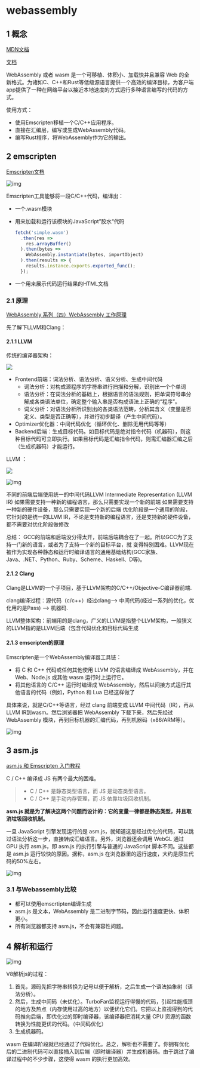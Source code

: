 # webassembly

## 1 概念

[MDN文档](https://developer.mozilla.org/zh-CN/docs/WebAssembly)

[文档](http://webassembly.org.cn/)

WebAssembly 或者 wasm 是一个可移植、体积小、加载快并且兼容 Web 的全新格式。为诸如C、C++和Rust等低级源语言提供一个高效的编译目标，为客户端app提供了一种在网络平台以接近本地速度的方式运行多种语言编写的代码的方式。



使用方式：

- 使用Emscripten移植一个C/C++应用程序。
- 直接在汇编层，编写或生成WebAssembly代码。
- 编写Rust程序，将WebAssembly作为它的输出。



## 2 emscripten

[Emscripten文档](https://emcc.zcopy.site/docs/)

![img](https://mdn.mozillademos.org/files/14647/emscripten-diagram.png)

Emscripten工具能够将一段C/C++代码，编译出：

- 一个.wasm模块

- 用来加载和运行该模块的JavaScript”胶水“代码

  ``` js
  fetch('simple.wasm')
    .then(res =>
      res.arrayBuffer()
    ).then(bytes =>
      WebAssembly.instantiate(bytes, importObject)
    ).then(results => {
      results.instance.exports.exported_func();
    });
  ```

- 一个用来展示代码运行结果的HTML文档



### 2.1 原理

[WebAssembly 系列（四）WebAssembly 工作原理](https://www.w3ctech.com/topic/2024)

先了解下LLVM和Clang：

#### 2.1.1 LLVM

传统的编译器架构：

![](https://img-blog.csdnimg.cn/20200319163136739.png)

- Frontend前端：词法分析、语法分析、语义分析、生成中间代码
  - 词法分析：对构成源程序的字符串进行扫描和分解，识别出一个个单词
  - 语法分析：在词法分析的基础上，根据语言的语法规则，把单词符号串分解成各类语法单位，确定整个输入串是否构成语法上正确的“程序”。
  - 词义分析：对语法分析所识别出的各类语法范畴，分析其含义（变量是否定义、类型是否正确等），并进行初步翻译（产生中间代码）。
- Optimizer优化器：中间代码优化（循环优化、删除无用代码等等）
- Backend后端：生成目标代码。如目标代码是绝对指令代码（机器码），则这种目标代码可立即执行。如果目标代码是汇编指令代码，则需汇编器汇编之后（生成机器码）才能运行。

 LLVM ：

![](https://img-blog.csdnimg.cn/20200319165247343.png?x-oss-process=image/watermark,type_ZmFuZ3poZW5naGVpdGk,shadow_10,text_aHR0cHM6Ly9ibG9nLmNzZG4ubmV0L3FxXzM0NzU0NzQ3,size_16,color_FFFFFF,t_70)

![img](https://huzidaha.github.io/images-store/201703/19-1.png)

不同的前端后端使用统一的中间代码LLVM Intermediate Representation (LLVM IR)
如果需要支持一种新的编程语言，那么只需要实现一个新的前端
如果需要支持一种新的硬件设备，那么只需要实现一个新的后端
优化阶段是一个通用的阶段，它针对的是统一的LLVM IR，不论是支持新的编程语言，还是支持新的硬件设备，都不需要对优化阶段做修改

总结： GCC的前端和后端没分得太开，前端后端耦合在了一起。所以GCC为了支持一门新的语言，或者为了支持一个新的目标平台，就 变得特别困难。LLVM现在被作为实现各种静态和运行时编译语言的通用基础结构(GCC家族、Java、.NET、Python、Ruby、Scheme、Haskell、D等)。



#### 2.1.2 Clang

Clang是LLVM的一个子项目，基于LLVM架构的C/C++/Objective-C编译器前端.

clang编译过程：源代码（c/c++）经过clang--> 中间代码(经过一系列的优化，优化用的是Pass) --> 机器码.

LLVM整体架构：前端用的是clang，广义的LLVM是指整个LLVM架构，一般狭义的LLVM指的是LLVM后端（包含代码优化和目标代码生成



#### 2.1.3 emscripten的原理

Emscripten是一个WebAssembly编译器工具链：

- 将 C 和 C++ 代码或任何其他使用 LLVM 的语言编译成 WebAssembly，并在 Web、Node.js 或其他 wasm 运行时上运行它。
- 将其他语言的 C/C++ 运行时编译成 WebAssembly，然后以间接方式运行其他语言的代码（例如，Python 和 Lua 已经这样做了

具体来说，就是C/C++等语言，经过 clang 前端变成 LLVM 中间代码（IR），再从LLVM IR到wasm。然后浏览器把 WebAssembly 下载下来，然后先经过 WebAssembly 模块，再到目标机器的汇编代码，再到机器码（x86/ARM等）。

![img](https://huzidaha.github.io/images-store/201703/19-2.png)



## 3 asm.js

[asm.js 和 Emscripten 入门教程](https://www.ruanyifeng.com/blog/2017/09/asmjs_emscripten.html)

C / C++ 编译成 JS 有两个最大的困难。

> - C / C++ 是静态类型语言，而 JS 是动态类型语言。
> - C / C++ 是手动内存管理，而 JS 依靠垃圾回收机制。

**asm.js 就是为了解决这两个问题而设计的：它的变量一律都是静态类型，并且取消垃圾回收机制。**

一旦 JavaScript 引擎发现运行的是 asm.js，就知道这是经过优化的代码，可以跳过语法分析这一步，直接转成汇编语言。另外，浏览器还会调用 WebGL 通过 GPU 执行 asm.js，即 asm.js 的执行引擎与普通的 JavaScript 脚本不同。这些都是 asm.js 运行较快的原因。据称，asm.js 在浏览器里的运行速度，大约是原生代码的50%左右。

![img](https://www.ruanyifeng.com/blogimg/asset/2017/bg2017090302.jpg)



### 3.1 与Webassembly比较

- 都可以使用emscrtipten编译生成
- asm.js 是文本，WebAssembly 是二进制字节码，因此运行速度更快、体积更小。
- 所有浏览器都支持 asm.js，不会有兼容性问题。



## 4 解析和运行

![img](https://user-gold-cdn.xitu.io/2018/5/18/16370ede3db4ac97?imageView2/0/w/1280/h/960/format/webp/ignore-error/1)

V8解析js的过程：

1. 首先，源码先把字符串转换为记号以便于解析，之后生成一个语法抽象树（语法分析）。
2. 然后，生成中间码（未优化）。TurboFan监视运行得慢的代码，引起性能瓶颈的地方及热点（内存使用过高的地方）以便优化它们。它把以上监视得到的代码推向后端，即优化过的即时编译器，该编译器把消耗大量 CPU 资源的函数转换为性能更优的代码。（中间码优化）
3. 生成机器码。

wasm 在编译阶段就已经通过了代码优化。总之，解析也不需要了。你拥有优化后的二进制代码可以直接插入到后端（即时编译器）并生成机器码。由于跳过了编译过程中的不少步骤，这使得 wasm 的执行更加高效。

